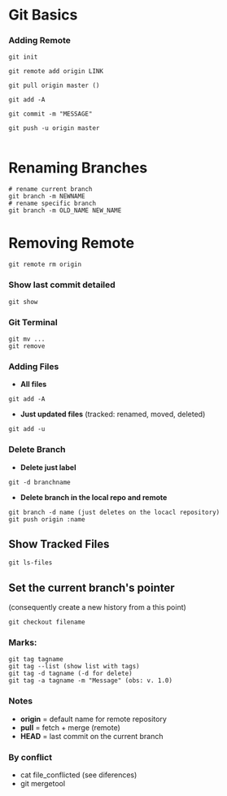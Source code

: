 # Git Basics


### Adding Remote

```
git init

git remote add origin LINK

git pull origin master ()

git add -A

git commit -m "MESSAGE"

git push -u origin master


```


# Renaming Branches

```
# rename current branch
git branch -m NEWNAME
# rename specific branch
git branch -m OLD_NAME NEW_NAME 

```

# Removing Remote
```
git remote rm origin
```

### Show last commit detailed
```
git show
```

### Git Terminal
```
git mv ...
git remove
```

### Adding Files

* **All files**
```
git add -A
```

* **Just updated files**  (tracked: renamed, moved, deleted)
```
git add -u
```

### Delete Branch
* **Delete just label**
```
git -d branchname 

```
* **Delete branch in the local repo and remote**
```
git branch -d name (just deletes on the locacl repository)
git push origin :name
```

## Show Tracked Files
```
git ls-files
```

## Set the current branch's pointer
(consequently create a new history from a this point)
```
git checkout filename
```


### Marks:
```
git tag tagname
git tag --list (show list with tags)
git tag -d tagname (-d for delete)
git tag -a tagname -m "Message" (obs: v. 1.0)
```


### Notes
* **origin** = default name for remote repository
* **pull** = fetch + merge (remote)
* **HEAD** = last commit on the current branch 

### By conflict
* cat file_conflicted (see diferences)
* git mergetool

